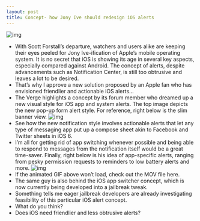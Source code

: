 ```yaml
---
layout: post
title: Concept- how Jony Ive should redesign iOS alerts
---
```

![img](http://media.idownloadblog.com/wp-content/uploads/2012/11/iOS-alerts-concept-image-001.png)
* With Scott Forstall’s departure, watchers and users alike are keeping their eyes peeled for Jony Ive-ification of Apple’s mobile operating system. It is no secret that iOS is showing its age in several key aspects, especially compared against Android. The concept of alerts, despite advancements such as Notification Center, is still too obtrusive and leaves a lot to be desired.
* That’s why I approve a new solution proposed by an Apple fan who has envisioned friendlier and actionable iOS alerts…
* The Verge highlights a concept by its forum member who dreamed up a new visual style for iOS app and system alerts. The top image depicts the new pop-up form alert style. For reference, right below is the slim banner view.
![img](http://media.idownloadblog.com/wp-content/uploads/2012/11/iOS-alerts-concept-image-002.png)
* See how the new notification style involves actionable alerts that let any type of messaging app put up a compose sheet akin to Facebook and Twitter sheets in iOS 6.
* I’m all for getting rid of app switching whenever possible and being able to respond to messages from the notification itself would be a great time-saver. Finally, right below is his idea of app-specific alerts, ranging from pesky permission requests to reminders to low battery alerts and more.
![img](http://cdn2.sbnation.com/imported_assets/1313487/iTwYEk44yweND_medium.gif)
* If the animated GIF above won’t load, check out the MOV file here.
* The same guy is also behind the iOS app switcher concept, which is now currently being developed into a jailbreak tweak.
* Something tells me eager jailbreak developers are already investigating feasibility of this particular iOS alert concept.
* What do you think?
* Does iOS need friendlier and less obtrusive alerts?

